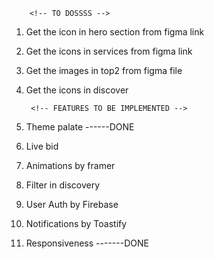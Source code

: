         <!-- TO DOSSSS -->

1. Get the icon in hero section from figma link
2. Get the icons in services from figma link
3. Get the images in top2 from figma file 
4. Get the icons in discover

        <!-- FEATURES TO BE IMPLEMENTED -->

1. Theme palate  ------DONE
2. Live bid 
3. Animations by framer
4. Filter in discovery
5. User Auth by Firebase
6. Notifications by Toastify
7. Responsiveness  -------DONE